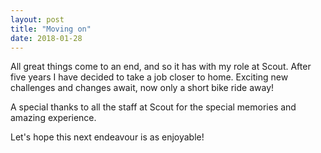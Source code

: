 ```yaml
---
layout: post
title: "Moving on"
date: 2018-01-28
---
```


All great things come to an end, and so it has with my role at Scout. After five years I have decided to take a job closer to home. Exciting new challenges and changes await, now only a short bike ride away!
<p>A special thanks to all the staff at Scout for the special memories and amazing experience.</p>
<p>Let's hope this next endeavour is as enjoyable!</p>
